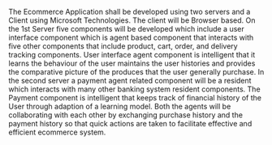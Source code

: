 The Ecommerce Application shall be developed using two servers and a Client using Microsoft Technologies. The client will be Browser based. 
On the 1st Server five components will be developed which include a user interface component which is agent based component that interacts with five other components that include product, cart, order, and delivery tracking components. User interface agent component is intelligent that it learns the behaviour of the user maintains the user histories and provides the comparative picture of the produces that the user generally purchase.
In the second server a payment agent related component will be a resident which interacts with many other banking system resident components. The Payment component is intelligent that keeps track of financial history of the User through adaption of a learning model.
Both the agents will be collaborating with each other by exchanging purchase history and the payment history so that quick actions are taken to facilitate effective and efficient ecommerce system.

